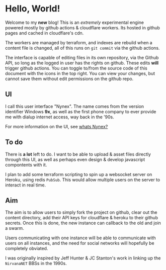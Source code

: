 # Hello, World!

Welcome to my **new** blog! This is an *extremely* experimental engine powered mostly by github actions & cloudflare workers. Its hosted in github pages and cached in cloudflare's cdn.

The workers are managed by terraform, and indexes are rebuild when a content file is changed, all of this runs on `git commit` via the github actions.

The interface is capable of editing files in its own repository, via the Github API, so long as the logged in user has the rights on github. These edits **will** trigger github actions. You can toggle to/from the source code of this document with the icons in the top right. You can view your changes, but cannot save them without edit permissions on the github repo.

## UI

I call this user interface "Nynex". The name comes from the version identifier Windows **9x**, as well as the first phone company to ever provide me with dialup internet access, way back in the '90s.

For more information on the UI, see [whats Nynex?](/repo-browser/seanmorris/nynex95/content/whats-nynex.md)

## To do

There is **a lot** left to do. I want to be able to upload & asset files directly through this UI, as well as perhaps even design & develop javascript compontents with it.

I plan to add some terraform scripting to spin up a websocket server on Heroku, using redis `PubSub`. This would allow multiple users on the server to interact in real time.

## Aim

The aim is to allow users to simply fork the project on github, clear out the content directory, add their API keys for cloudflare & heroku to their github secrets. Once this is done, the new instance can callback to the old and join a swarm.

Users communicating with one instance will be able to communicate with users on all instances, and the need for social networks will hopefully be completely obviated.

I was originally inspired by Jeff Hunter & JC Stanton's work in linking up the `NirvanaNET` BBSs in the 1990s.
